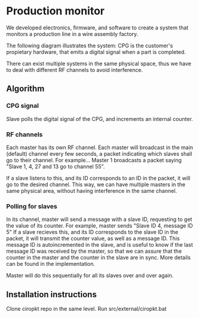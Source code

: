 # Production monitor

We developed electronics, firmware, and software to create a system that monitors a production line in a wire assembly factory.

The following diagram illustrates the system:
CPG is the customer's propietary hardware, that emits a digital signal when a part is completed.

There can exist multiple systems in the same physical space, thus we have to deal with different RF channels to avoid interference.



## Algorithm

### CPG signal
Slave polls the digital signal of the CPG, and increments an internal counter.

### RF channels
Each master has its own RF channel. 
Each master will broadcast in the main (default) channel every few seconds, a packet indicating which slaves shall go to their channel.
For example... Master 1 broadcasts a packet saying "Slave 1, 4, 27 and 13 go to channel 55".

If a slave listens to this, and its ID corresponds to an ID in the packet, it will go to the desired channel.
This way, we can have multiple masters in the same physical area, without having interference in the same channel.

### Polling for slaves
In its channel, master will send a message with a slave ID, requesting to get the value of its counter.
For example, master sends "Slave ID 4, message ID 5"
If a slave recieves this, and its ID corresponds to the slave ID in the packet, it will transmit the counter value, as well as a message ID.
This message ID is autoincremented in the slave, and is useful to know if the last message ID was received by the master, so that we can assure that the counter in the master and the counter in the slave are in sync. More details can be found in the implementation.

Master will do this sequentially for all its slaves over and over again.

## Installation instructions
Clone ciropkt repo in the same level.
Run src/external/ciropkt.bat
